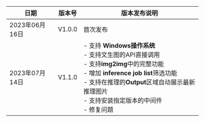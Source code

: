 | 日期       | 版本号 | 版本发布说明 |
|----------|--------|--------|
| 2023年06月16日 | V1.0.0 | 首次发布   |
| 2023年07月14日 | V1.1.0 | - 支持 **Windows操作系统** <br> - 支持文生图的API直接调用 <br> - 支持**img2img**中的完整功能 <br> - 增加 **inference job list**筛选功能 <br> - 支持在推理的**Output**区域自动展示最新推理图片 <br> - 支持安装指定版本的中间件 <br> - 修复问题